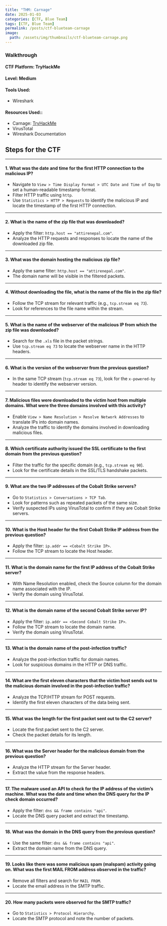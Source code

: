 ```yaml
---
title: "THM: Carnage"
date: 2025-01-03
categories: [CTF, Blue Team]
tags: [CTF, Blue Team]
permalink: /posts/ctf-blueteam-carnage
image:
  path: /assets/img/thumbnails/ctf-blueteam-carnage.png
---
```



### **Walkthrough**

#### **CTF Platform**: TryHackMe  
#### **Level**: Medium  

#### **Tools Used**:

- Wireshark  

#### **Resources Used:**: 

- Carnage: [TryHackMe](https://tryhackme.com/room/c2carnage)
- VirusTotal
- Wireshark Documentation 



## **Steps for the CTF**

---

#### **1. What was the date and time for the first HTTP connection to the malicious IP?**
- Navigate to `View > Time Display Format > UTC Date and Time of Day` to set a human-readable timestamp format.
- Filter HTTP traffic using `http`.
- Use `Statistics > HTTP > Requests` to identify the malicious IP and locate the timestamp of the first HTTP connection.

---

#### **2. What is the name of the zip file that was downloaded?**
- Apply the filter: `http.host == "attirenepal.com"`.
- Analyze the HTTP requests and responses to locate the name of the downloaded zip file.

---

#### **3. What was the domain hosting the malicious zip file?**
- Apply the same filter: `http.host == "attirenepal.com"`.
- The domain name will be visible in the filtered packets.

---

#### **4. Without downloading the file, what is the name of the file in the zip file?**
- Follow the TCP stream for relevant traffic (e.g., `tcp.stream eq 73`).
- Look for references to the file name within the stream.

---

#### **5. What is the name of the webserver of the malicious IP from which the zip file was downloaded?**
- Search for the `.xls` file in the packet strings.
- Use `tcp.stream eq 73` to locate the webserver name in the HTTP headers.

---

#### **6. What is the version of the webserver from the previous question?**
- In the same TCP stream (`tcp.stream eq 73`), look for the `x-powered-by` header to identify the webserver version.

---

#### **7. Malicious files were downloaded to the victim host from multiple domains. What were the three domains involved with this activity?**
- Enable `View > Name Resolution > Resolve Network Addresses` to translate IPs into domain names.
- Analyze the traffic to identify the domains involved in downloading malicious files.

---

#### **8. Which certificate authority issued the SSL certificate to the first domain from the previous question?**
- Filter the traffic for the specific domain (e.g., `tcp.stream eq 90`).
- Look for the certificate details in the SSL/TLS handshake packets.

---

#### **9. What are the two IP addresses of the Cobalt Strike servers?**
- Go to `Statistics > Conversations > TCP Tab`.
- Look for patterns such as repeated packets of the same size.
- Verify suspected IPs using VirusTotal to confirm if they are Cobalt Strike servers.

---

#### **10. What is the Host header for the first Cobalt Strike IP address from the previous question?**
- Apply the filter: `ip.addr == <Cobalt Strike IP>`.
- Follow the TCP stream to locate the Host header.

---

#### **11. What is the domain name for the first IP address of the Cobalt Strike server?**
- With Name Resolution enabled, check the Source column for the domain name associated with the IP.
- Verify the domain using VirusTotal.

---

#### **12. What is the domain name of the second Cobalt Strike server IP?**
- Apply the filter: `ip.addr == <Second Cobalt Strike IP>`.
- Follow the TCP stream to locate the domain name.
- Verify the domain using VirusTotal.

---

#### **13. What is the domain name of the post-infection traffic?**
- Analyze the post-infection traffic for domain names.
- Look for suspicious domains in the HTTP or DNS traffic.

---

#### **14. What are the first eleven characters that the victim host sends out to the malicious domain involved in the post-infection traffic?**
- Analyze the TCP/HTTP stream for POST requests.
- Identify the first eleven characters of the data being sent.

---

#### **15. What was the length for the first packet sent out to the C2 server?**
- Locate the first packet sent to the C2 server.
- Check the packet details for its length.

---

#### **16. What was the Server header for the malicious domain from the previous question?**
- Analyze the HTTP stream for the Server header.
- Extract the value from the response headers.

---

#### **17. The malware used an API to check for the IP address of the victim’s machine. What was the date and time when the DNS query for the IP check domain occurred?**
- Apply the filter: `dns && frame contains "api"`.
- Locate the DNS query packet and extract the timestamp.

---

#### **18. What was the domain in the DNS query from the previous question?**
- Use the same filter: `dns && frame contains "api"`.
- Extract the domain name from the DNS query.

---

#### **19. Looks like there was some malicious spam (malspam) activity going on. What was the first MAIL FROM address observed in the traffic?**
- Remove all filters and search for `MAIL FROM`.
- Locate the email address in the SMTP traffic.

---

#### **20. How many packets were observed for the SMTP traffic?**
- Go to `Statistics > Protocol Hierarchy`.
- Locate the SMTP protocol and note the number of packets.




